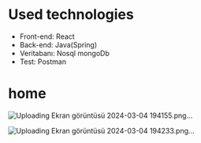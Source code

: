 # Used technologies

* Front-end: React
* Back-end: Java(Spring)
* Veritabanı: Nosql mongoDb
* Test: Postman
# home
![Uploading Ekran görüntüsü 2024-03-04 194155.png…]()

![Uploading Ekran görüntüsü 2024-03-04 194233.png…]()
